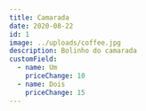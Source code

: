 ```yaml
---
title: Camarada
date: 2020-08-22
id: 1
image: ../uploads/coffee.jpg
description: Bolinho do camarada
customField:
  - name: Um
    priceChange: 10
  - name: Dois
    priceChange: 15
---
```

